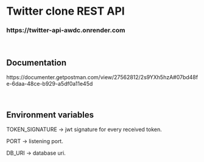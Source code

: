 <h1>Twitter clone REST API</h1>
<h3>https://twitter-api-awdc.onrender.com</h3>
<br>
<h2>Documentation</h2>
<p>https://documenter.getpostman.com/view/27562812/2s9YXh5hzA#07bd48fe-6daa-48ce-b929-a5df0a11e45d</p>
<br>
<h2>Environment variables</h2>
<p>TOKEN_SIGNATURE -> jwt signature for every received token.</p>
<p>PORT -> listening port.</p>
<p>DB_URI -> database uri.</p>